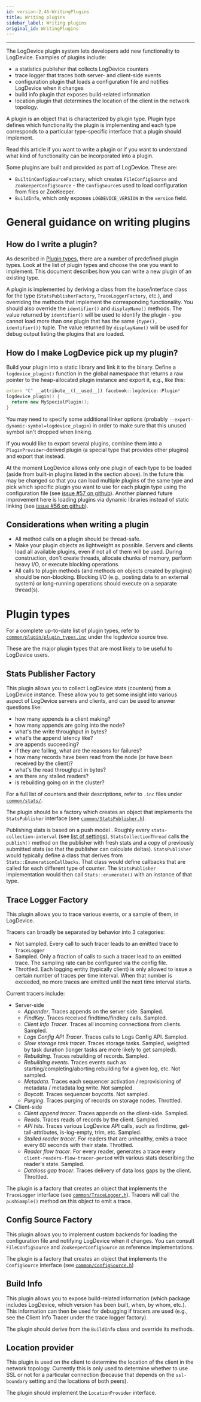 ```yaml
---
id: version-2.46-WritingPlugins
title: Writing plugins
sidebar_label: Writing plugins
original_id: WritingPlugins
---
```

***
The LogDevice plugin system lets developers add new functionality to LogDevice.
Examples of plugins include:

* a statistics publisher that collects LogDevice counters
* trace logger that traces both server- and client-side events
* configuration plugin that loads a configuration file and notifies LogDevice
when it changes
* build info plugin that exposes build-related information
* location plugin that determines the location of the client in the network
topology.

A plugin is an object that is characterized by plugin type. Plugin type defines
which functionality the plugin is implementing and each type corresponds to a
particular type-specific interface that a plugin should implement.

Read this article if you want to write a plugin or if you want to understand
what kind of functionality can be incorporated into a plugin.

Some plugins are built and provided as part of LogDevice. These are:

* `BuiltinConfigSourceFactory`, which creates `FileConfigSource` and
`ZookeeperConfigSource` - the `ConfigSource`s used to load configuration from
files or ZooKeeper.
* `BuildInfo`, which only exposes `LOGDEVICE_VERSION` in the `version` field.

# General guidance on writing plugins

## How do I write a plugin?

As described in [Plugin types](#plugin-types), there are a number of predefined
plugin types. Look at the list of plugin types and choose the one you want to
implement. This document describes how you can write a new plugin of an existing
type.

A plugin is implemented by deriving a class from the base/interface class for
the type (`StatsPublisherFactory`, `TraceLoggerFactory`, etc.),  and overriding
the methods that implement the corresponding functionality. You should also
override the `identifier()` and `displayName()` methods. The value returned by
`identifier()` will be used to identify the plugin - you cannot load more than
one plugin that has the same `{type(), identifier()}` tuple. The value returned
by `displayName()` will be used for debug output listing the plugins that are
loaded.

## How do I make LogDevice pick up my plugin?

Build your plugin into a static library and link it to the binary.  Define a
`logdevice_plugin()` function in the global namespace that returns a raw pointer
to the heap-allocated plugin instance and export it, e.g., like this:

```c++
extern "C" __attribute__((__used__)) facebook::logdevice::Plugin*
logdevice_plugin() {
  return new MySpecialPlugin();
}
```

You may need to specify some additional linker options (probably
`--export-dynamic-symbol=logdevice_plugin`) in order to make sure
that this unused symbol isn't dropped when linking.

If you would like to export several plugins,  combine them into a
`PluginProvider`-derived plugin (a special type that provides other plugins) and
export that instead.

At the moment LogDevice allows only one plugin of each type to be loaded (aside
from built-in plugins listed in the section above). In the future this may be
changed so that you can load multiple plugins of the same type and pick which
specific plugin you want to use for each plugin type using the configuration
file (see
[issue #57 on github](https://github.com/facebookincubator/LogDevice/issues/57)).
Another planned future improvement here is loading plugins via dynamic libraries
instead of static linking (see
[issue #56 on github](https://github.com/facebookincubator/LogDevice/issues/56)).

## Considerations when writing a plugin

* All method calls on a plugin should be thread-safe.
* Make your plugin objects as lightweight as possible. Servers and clients load
all available plugins, even if not all of them will be used. During
construction, don't create threads, allocate chunks of memory, perform heavy
I/O, or execute blocking operations.
* All calls to plugin methods (and methods on objects created by plugins) should
be non-blocking. Blocking I/O (e.g., posting data to an external system) or
long-running operations should execute on a separate thread(s).

# Plugin types

For a complete up-to-date list of plugin types, refer to
[`common/plugin/plugin_types.inc`](https://github.com/facebookincubator/LogDevice/blob/master/logdevice/common/plugin/plugin_types.inc)
under the logdevice source tree.

These are the major plugin types that are most likely to be useful to LogDevice
users.

## Stats Publisher Factory

This plugin allows you to collect LogDevice stats (counters) from a LogDevice
instance. These allow you to get some insight into various aspect of LogDevice
servers and clients, and can be used to answer questions like:

* how many appends is a client making?
* how many appends are going into the node?
* what's the write throughput in bytes?
* what's the append latency like?
* are appends succeeding?
* if they are failing, what are the reasons for failures?
* how many records have been read from the node (or have been received by the
client)?
* what's the read throughput in bytes?
* are there any stalled readers?
* is rebuilding going on in the cluster?

For a full list of counters and their descriptions, refer to `.inc` files under
[`common/stats/`](https://github.com/facebookincubator/LogDevice/blob/master/logdevice/common/stats/).

The plugin should be a factory which creates an object that implements the
`StatsPublisher` interface (see
[`common/StatsPublisher.h`](https://github.com/facebookincubator/LogDevice/blob/master/logdevice/common/StatsPublisher.h)).

Publishing stats is based on a push model . Roughly every
`stats-collection-interval` (see [list of settings](settings.md)),
`StatsCollectionThread` calls the `publish()` method on the publisher with fresh
stats and a copy of previously submitted stats (so that the publisher can
calculate deltas). `StatsPublisher` would typically define a class that derives
from `Stats::EnumerationCallbacks`. That class would define callbacks that are
called for each different type of counter. The `StatsPublisher` implementation
would then call `Stats::enumerate()` with an instance of that type.

## Trace Logger Factory

This plugin allows you to trace various events, or a sample of them, in
LogDevice.

Tracers can broadly be separated by behavior into 3 categories:

* Not sampled. Every call to such tracer leads to an emitted trace to
`TraceLogger`
* Sampled. Only a fraction of calls to such a tracer lead to an emitted trace.
The sampling rate can be configured via the config file.
* Throttled. Each logging entity (typically client) is only allowed to issue a
certain number of traces per time interval. When that number is exceeded, no
more traces are emitted until the next time interval starts.

Current tracers include:

* Server-side
    * *Appender*. Traces appends on the server side. Sampled.
    * *FindKey*. Traces received findtime/findkey calls. Sampled.
    * *Client Info Tracer*. Traces all incoming connections from clients.
    Sampled.
    * *Logs Config API Tracer*. Traces calls to Logs Config API. Sampled.
    * *Slow storage task tracer*. Traces storage tasks. Sampled, weighted by
    task duration (longer tasks are more likely to get sampled).
    * *Rebuilding*. Traces rebuilding of records. Sampled.
    * *Rebuilding events*. Traces events such as starting/completing/aborting
    rebuilding for a given log, etc. Not sampled.
    * *Metadata*. Traces each sequencer activation / reprovisioning of metadata
    / metadata log write. Not sampled.
    * *Boycott*. Traces sequencer boycotts. Not sampled.
    * *Purging*. Traces purging of records on storage nodes. Throttled.
* Client-side
    * *Client append tracer*. Traces appends on the client-side. Sampled.
    * *Reads*. Traces reads of records by the client. Sampled.
    * *API hits*. Traces various LogDevice API calls, such as findtime,
    get-tail-attributes, is-log-empty, trim, etc. Sampled.
    * *Stalled reader tracer*. For readers that are unhealthy, emits a trace
    every 60 seconds with their state. Throttled.
    * *Reader flow tracer*. For every reader, generates a trace every
    `client-readers-flow-tracer-period` with various stats describing the
    reader's state. Sampled.
    * *Dataloss gap tracer*. Traces delivery of data loss gaps by the client.
    Throttled.

The plugin is a factory that creates an object that implements the `TraceLogger`
interface (see
[`common/TraceLogger.h`](https://github.com/facebookincubator/LogDevice/blob/master/logdevice/common/TraceLogger.h)).
Tracers will call the `pushSample()` method on this object to emit a trace.

## Config Source Factory

This plugin allows you to implement custom backends for loading the
configuration file and notifying LogDevice when it changes. You can consult
`FileConfigSource` and `ZookeeperConfigSource` as reference implementations.

The plugin is a factory that creates an object that implements the
`ConfigSource` interface (see
[`common/ConfigSource.h`](https://github.com/facebookincubator/LogDevice/blob/master/logdevice/common/ConfigSource.h))

## Build Info

This plugin allows you to expose build-related information (which package
includes LogDevice, which version has been built, when, by whom, etc.). This
information can then be used for debugging if tracers are used (e.g., see the
Client Info Tracer under the trace logger factory).

The plugin should derive from the `BuildInfo` class and override its methods.

## Location provider

This plugin is used on the client to determine the location of the client in the
network topology. Currently this is only used to determine whether to use SSL or
not for a particular connection (because that depends on the `ssl-boundary`
setting and the locations of both peers).

The plugin should implement the `LocationProvider` interface.
